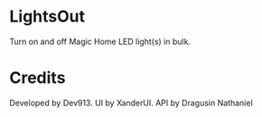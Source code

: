 # LightsOut
Turn on and off Magic Home LED light(s) in bulk.

# Credits
Developed by Dev913.
UI by XanderUI.
API by Dragusin Nathaniel
